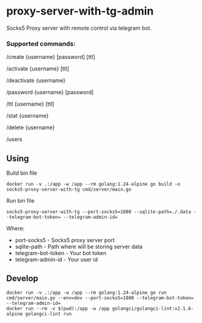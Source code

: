 # proxy-server-with-tg-admin

Socks5 Proxy server with remote control via telegram bot.


### Supported commands:

/create {username} [password] [ttl]

/activate {username} [ttl]

/deactivate {username}

/password {username} [password]

/ttl {username} [ttl]

/stat {username}

/delete {username}

/users


## Using

Build bin file

```
docker run -v .:/app -w /app --rm golang:1.24-alpine go build -o socks5-proxy-server-with-tg cmd/server/main.go
```

Run bin file

```
socks5-proxy-server-with-tg --port-socks5=1080 --sqlite-path=./.data --telegram-bot-token= --telegram-admin-id=
```

Where:
 - port-socks5 - Socks5 proxy server port
 - sqlite-path - Path where will be storing server data
 - telegram-bot-token - Your bot token
 - telegram-admin-id - Your user id

## Develop

```
docker run -v .:/app -w /app --rm golang:1.24-alpine go run cmd/server/main.go --env=dev --port-socks5=1080 --telegram-bot-token= --telegram-admin-id=
docker run --rm -v $(pwd):/app -w /app golangci/golangci-lint:v2.1.6-alpine golangci-lint run
```